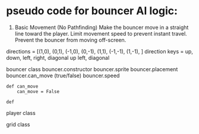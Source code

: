 # pseudo code for bouncer AI logic:

1. Basic Movement (No Pathfinding)
 Make the bouncer move in a straight line toward the player.
 Limit movement speed to prevent instant travel.
 Prevent the bouncer from moving off-screen.

directions = [(1,0), (0,1), (-1,0), (0,-1), (1,1), (-1,-1), (1,-1), ]
direction keys = up, down, left, right, diagonal up left, diagonal 

bouncer class
    bouncer.constructor
    bouncer.sprite
    bouncer.placement
    bouncer.can_move (true/false)
    bouncer.speed

    def can_move
        can_move = False
    
    def 



player class

grid class
